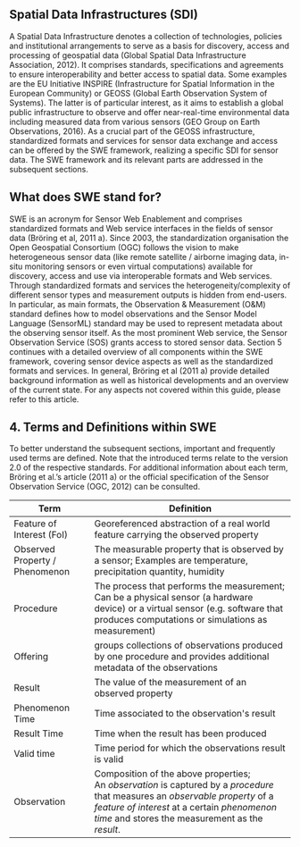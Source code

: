 ## Spatial Data Infrastructures (SDI)

A Spatial Data Infrastructure denotes a collection of technologies, policies and
institutional arrangements to serve as a basis for discovery, access and
processing of geospatial data (Global Spatial Data Infrastructure Association,
2012). It comprises standards, specifications and agreements to ensure
interoperability and better access to spatial data. Some examples are the EU
Initiative INSPIRE (Infrastructure for Spatial Information in the European
Community) or GEOSS (Global Earth Observation System of Systems). The latter is
of particular interest, as it aims to establish a global public infrastructure
to observe and offer near-real-time environmental data including measured data
from various sensors (GEO Group on Earth Observations, 2016). As a crucial part
of the GEOSS infrastructure, standardized formats and services for sensor data
exchange and access can be offered by the SWE framework, realizing a specific
SDI for sensor data. The SWE framework and its relevant parts are addressed in
the subsequent sections.

## What does SWE stand for?

SWE is an acronym for Sensor Web Enablement and comprises standardized formats
and Web service interfaces in the fields of sensor data (Bröring et al, 2011 a).
Since 2003, the standardization organisation the Open Geospatial Consortium
(OGC) follows the vision to make heterogeneous sensor data (like remote
satellite / airborne imaging data, in-situ monitoring sensors or even virtual
computations) available for discovery, access and use via interoperable formats
and Web services. Through standardized formats and services the
heterogeneity/complexity of different sensor types and measurement outputs is
hidden from end-users. In particular, as main formats, the Observation &
Measurement (O&M) standard defines how to model observations and the Sensor
Model Language (SensorML) standard may be used to represent metadata about the
observing sensor itself. As the most prominent Web service, the Sensor
Observation Service (SOS) grants access to stored sensor data. Section 5
continues with a detailed overview of all components within the SWE framework,
covering sensor device aspects as well as the standardized formats and services.
In general, Bröring et al (2011 a) provide detailed background information as
well as historical developments and an overview of the current state. For any
aspects not covered within this guide, please refer to this article.

## 4. Terms and Definitions within SWE
To better understand the subsequent sections, important and frequently used
terms are defined. Note that the introduced terms relate to the version 2.0 of
the respective standards. For additional information about each term, Bröring
et al.’s article (2011 a) or the official specification of the Sensor
Observation Service (OGC, 2012) can be consulted.

| Term          | Definition    |
| ------------- | ------------- |
| Feature of Interest (FoI) | Georeferenced abstraction of a real world feature carrying the observed property |
| Observed Property / Phenomenon | The measurable property that is observed by a sensor; Examples are temperature, precipitation quantity, humidity |
| Procedure | The process that performs the measurement; Can be a physical sensor (a hardware device) or a virtual sensor (e.g. software that produces computations or simulations as measurement) |
| Offering | groups collections of observations produced by one procedure and provides additional metadata of the observations |
| Result | The value of the measurement of an observed property |
| Phenomenon Time | Time associated to the observation's result |
| Result Time | Time when the result has been produced |
| Valid time | Time period for which the observations result is valid |
| Observation | Composition of the above properties;<br/>An _observation_ is captured by a _procedure_ that measures an _observable property_ of a _feature of interest_ at a certain _phenomenon time_ and stores the measurement as the _result_. |
